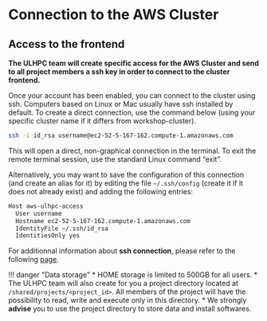 # Connection to the AWS Cluster

## Access to the frontend

**The ULHPC team will create specific access for the AWS Cluster and send to all project members a ssh key in order to connect to the cluster frontend.**

Once your account has been enabled, you can connect to the cluster using ssh. Computers based on Linux or Mac usually have ssh installed by default.
To create a direct connection, use the command below (using your specific cluster name if it differs from workshop-cluster).

```bash
ssh -i id_rsa username@ec2-52-5-167-162.compute-1.amazonaws.com 
```
This will open a direct, non-graphical connection in the terminal. To exit the remote terminal session, use the standard Linux command “exit”.

Alternatively, you may want to save the configuration of this connection (and create an alias for it) by editing the file `~/.ssh/config` (create it if it does not already exist) and adding the following entries:

```bash
Host aws-ulhpc-access
  User username
  Hostname ec2-52-5-167-162.compute-1.amazonaws.com 
  IdentityFile ~/.ssh/id_rsa
  IdentitiesOnly yes
```

For additionnal information about **ssh connection**, please refer to the following [page](../connect/ssh.md).


!!! danger "Data storage"
    * HOME storage is limited to 500GB for all users.
    * The ULHPC team will also create for you a project directory located at `/shared/projects/<project_id>`. All members of the project will have the possibility to read, write and execute only in this directory.
    * We strongly **advise** you to use the project directory to store data and install softwares. 



